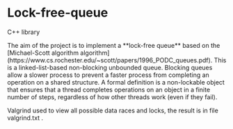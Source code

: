 # Lock-free-queue
C++ library 

<p>The aim of the project is to implement a **lock-free queue** based on the [Michael-Scott algorithm  algorithm](https://www.cs.rochester.edu/~scott/papers/1996_PODC_queues.pdf).
This is a linked-list-based non-blocking unbounded queue.
Blocking queues allow a slower process to prevent a faster process from completing an operation on a shared structure.
A formal definition is a non-lockable object that ensures that a thread completes operations on an object in a finite number of steps,
regardless of how other threads work (even if they fail). </p>

Valgrind used to view all possible data races and locks, the result is in file valgrind.txt .

